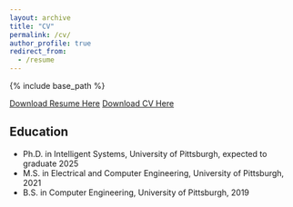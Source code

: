 ```yaml
---
layout: archive
title: "CV"
permalink: /cv/
author_profile: true
redirect_from:
  - /resume
---
```


{% include base_path %}

[Download Resume Here](http://krbuettner.github.io/files/buettner_resume_dec24.pdf)
[Download CV Here](http://krbuettner.github.io/files/buettner_cv_oct24.pdf)

## Education

* Ph.D. in Intelligent Systems, University of Pittsburgh, expected to graduate 2025
* M.S. in Electrical and Computer Engineering, University of Pittsburgh, 2021
* B.S. in Computer Engineering, University of Pittsburgh, 2019



